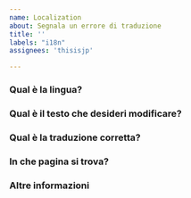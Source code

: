 ```yaml
---
name: Localization
about: Segnala un errore di traduzione
title: ''
labels: "i18n"
assignees: 'thisisjp'

---
```

<!--
- *Sai usare bene GitHub?* [Leggi le istruzioni](https://github.com/pagopa/io-app#internationalization) e contribuisci direttamente con una PR
- *Vuoi fornire un suggerimento* su una traduzione esistente o mancante? Rispondi alle domande seguenti 👇🏻 
-->

### Qual è la lingua?
<!-- Es.: tedesco -->

### Qual è il testo che desideri modificare?
<!-- Inserisci esattamente come riportato in app -->

### Qual è la traduzione corretta?
<!-- Cerca di mantenere lo stesso stile e tono di voce delle altre parti già tradotte. Quando possibile, usa forme gender-neutral. -->

### In che pagina si trova?
<!-- Inserisci il nome della pagina o allega uno screenshot -->

### Altre informazioni
<!-- Se lo desideri, puoi aggiungere altri contenuti per dettagliare meglio il tuo suggerimento. -->
